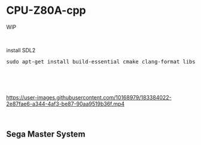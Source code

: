 # CPU-Z80A-cpp

WIP

<br>

install SDL2

<pre>
sudo apt-get install build-essential cmake clang-format libsdl2-dev libsdl2-image-dev libsdl2-mixer-dev libsdl2-net-dev libsdl2-ttf-dev
</pre>

<br><br><br>

https://user-images.githubusercontent.com/10168979/183384022-2e87fae6-a344-4af3-be87-90aa9519b36f.mp4


<br>

## Sega Master System

